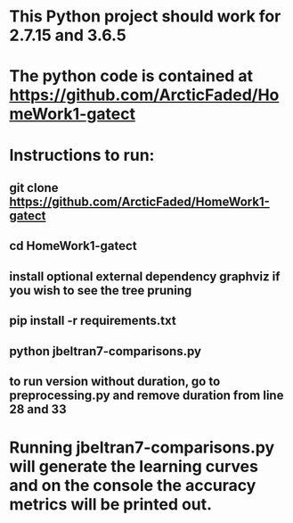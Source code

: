 # This Python project should work for 2.7.15 and 3.6.5

# The python code is contained at https://github.com/ArcticFaded/HomeWork1-gatect

# Instructions to run:

## git clone https://github.com/ArcticFaded/HomeWork1-gatect
## cd HomeWork1-gatect
## install optional external dependency graphviz if you wish to see the tree pruning
## pip install -r requirements.txt
## python jbeltran7-comparisons.py
## to run version without duration, go to preprocessing.py and remove duration from line 28 and 33

# Running jbeltran7-comparisons.py will generate the learning curves and on the console the accuracy metrics will be printed out.

